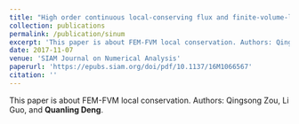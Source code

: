 ```yaml
---
title: "High order continuous local-conserving flux and finite-volume-like finite element solutions for elliptic equations"
collection: publications
permalink: /publication/sinum
excerpt: 'This paper is about FEM-FVM local conservation. Authors: Qingsong Zou, Li Guo, and **Quanling Deng**.'
date: 2017-11-07
venue: 'SIAM Journal on Numerical Analysis'
paperurl: 'https://epubs.siam.org/doi/pdf/10.1137/16M1066567'
citation: ''
---
```

This paper is about FEM-FVM local conservation. Authors: Qingsong Zou, Li Guo, and **Quanling Deng**.
